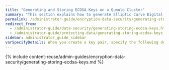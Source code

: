 ```yaml
---
title: "Generating and Storing ECDSA Keys on a Qumulo Cluster"
summary: "This section explains how to generate Elliptic Curve Digital Signature Algorithm (ECDSA) keys and ECDSA verification signatures that are compatible with the Qumulo file system key store."
permalink: /administrator-guide/encryption-data-security/generating-storing-ecdsa-keys.html
redirect_from:
  - /administrator-guide/data-security/generating-storing-ecdsa-keys.html
  - /administrator-guide/protecting-data/generating-storing-ecdsa-keys.html
sidebar: administrator_guide_sidebar
varSpecifyDetails: When you create a key pair, specify the following details&#58;
---
```


{% include content-reuse/admin-guides/encryption-data-security/generating-storing-ecdsa-keys.md %}
